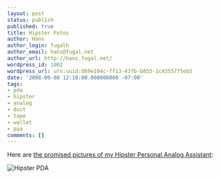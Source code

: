 ```yaml
---
layout: post
status: publish
published: true
title: Hipster Fotos
author: Hans
author_login: fugalh
author_email: hans@fugal.net
author_url: http://hans.fugal.net/
wordpress_id: 1002
wordpress_url: urn:uuid:d69e104c-ff13-437b-b855-1c4355775eb5
date: '2008-09-08 12:18:00.000000000 -07:00'
tags:
- pda
- hipster
- analog
- duct
- tape
- wallet
- paa
comments: []
---
```

<p>Here are <a href="http://foton.fugal.net/album/163">the promised pictures of my Hipster Personal Analog Assistant</a>:</p>

<p><img src="http://foton.fugal.net/foto/3632/thumbnail" alt="Hipster PDA"/></p>
